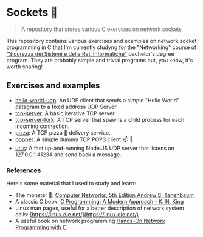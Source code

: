 # Sockets 🔌
> A repository that stores various C exercises on network sockets

This repository contains various exercises and examples on network socket programming in C that I'm currently studyng for the "Networking" course of ["Sicurezza dei Sistemi e delle Reti Informatiche"](http://sicurezzaonline.di.unimi.it/) bachelor's degree program.
They are probably simple and trivial programs but, you know, it's worth sharing!

## Exercises and examples

- [hello-world-udp](./hello-world-udp): An UDP client that sends a simple "Hello World" datagram to a fixed address UDP Server.
- [tcp-server](./tcp-server): A basic iterative TCP server.
- [tcp-server-fork](./tcp-server-fork): A TCP server that spawns a child process for each incoming connection.
- [pizza](./pizza): A TCP pizza 🍕 delivery service.
- [popper](./popper): A simple dummy TCP POP3 client 📫 📧.
- [utils](./utils): A fast up-and-running Node.JS UDP server that listens on 127.0.0.1.41234 and send back a message.

### References

Here's some material that I used to study and learn:

- The monster 🦖: [Computer Networks, 5th Edition Andrew S. Tanenbaum](https://www.pearson.com/us/higher-education/program/Tanenbaum-Computer-Networks-5th-Edition/PGM270019.html)
- A classic C book: [C Programming: A Modern Approach - K. N. King](http://knking.com/books/c2/index.html)
- Linux man pages, useful for a better description of network system calls: [https://linux.die.net/](https://linux.die.net/)
- A useful book on network programming [Hands-On Network Programming with C](https://www.packtpub.com/networking-and-servers/hands-network-programming-c)
